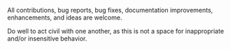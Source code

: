 All contributions, bug reports, bug fixes, documentation improvements, enhancements, and ideas are welcome.

Do well to act civil with one another, as this is not a space for inappropriate and/or insensitive behavior.
